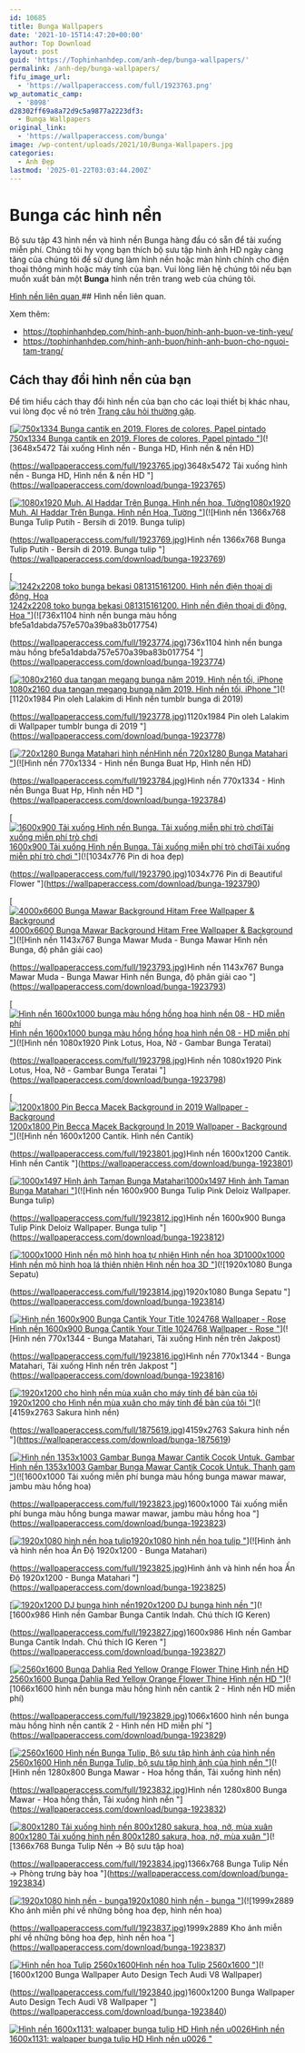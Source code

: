 ```yaml
---
id: 10685
title: Bunga Wallpapers
date: '2021-10-15T14:47:20+00:00'
author: Top Download
layout: post
guid: 'https://Tophinhanhdep.com/anh-dep/bunga-wallpapers/'
permalink: /anh-dep/bunga-wallpapers/
fifu_image_url:
  - 'https://wallpaperaccess.com/full/1923763.png'
wp_automatic_camp:
  - '8098'
d28302ff69a8a72d9c5a9877a2223df3:
  - Bunga Wallpapers
original_link:
  - 'https://wallpaperaccess.com/bunga'
image: /wp-content/uploads/2021/10/Bunga-Wallpapers.jpg
categories:
  - Ảnh Đẹp
lastmod: '2025-01-22T03:03:44.200Z'
---
```

# Bunga các hình nền

Bộ sưu tập 43 hình nền và hình nền Bunga hàng đầu có sẵn để tải xuống miễn phí. Chúng tôi hy vọng bạn thích bộ sưu tập hình ảnh HD ngày càng tăng của chúng tôi để sử dụng làm hình nền hoặc màn hình chính cho điện thoại thông minh hoặc máy tính của bạn. Vui lòng liên hệ chúng tôi nếu bạn muốn xuất bản một **Bunga** hình nền trên trang web của chúng tôi.

[Hình nền liên quan ](#related) ## Hình nền liên quan.

   
 Xem thêm:

   
- <https://tophinhanhdep.com/hinh-anh-buon/hinh-anh-buon-ve-tinh-yeu/>
- <https://tophinhanhdep.com/hinh-anh-buon/hinh-anh-buon-cho-nguoi-tam-trang/>

## Cách thay đổi hình nền của bạn

Để tìm hiểu cách thay đổi hình nền của bạn cho các loại thiết bị khác nhau, vui lòng đọc về nó trên [Trang câu hỏi thường gặp](https://tophinhanhdep.com/faq/).

  
[[![750x1334 Bunga cantik en 2019. Flores de colores, Papel pintado](https://wallpaperaccess.com/full/1923763.png)750x1334 Bunga cantik en 2019. Flores de colores, Papel pintado "](https://wallpaperaccess.com/download/bunga-1923763)](![3648x5472 Tải xuống Hình nền - Bunga HD, Hình nền & nền HD)

(https://wallpaperaccess.com/full/1923765.jpg)3648x5472 Tải xuống hình nền - Bunga HD, Hình nền &amp; nền HD "](https://wallpaperaccess.com/download/bunga-1923765)

[[![1080x1920 Muh.  Al Haddar Trên Bunga.  Hình nền hoa, Tường](https://wallpaperaccess.com/full/1923768.jpg)1080x1920 Muh. Al Haddar Trên Bunga. Hình nền Hoa, Tường "](https://wallpaperaccess.com/download/bunga-1923768)](![Hình nền 1366x768 Bunga Tulip Putih - Bersih di 2019. Bunga tulip)

(https://wallpaperaccess.com/full/1923769.jpg)Hình nền 1366x768 Bunga Tulip Putih - Bersih di 2019. Bunga tulip "](https://wallpaperaccess.com/download/bunga-1923769)

[[![1242x2208 toko bunga bekasi 081315161200. Hình nền điện thoại di động, Hoa](https://wallpaperaccess.com/full/1923771.png)1242x2208 toko bunga bekasi 081315161200. Hình nền điện thoại di động, Hoa "](https://wallpaperaccess.com/download/bunga-1923771)](![736x1104 hình nền bunga màu hồng bfe5a1dabda757e570a39ba83b017754)

(https://wallpaperaccess.com/full/1923774.jpg)736x1104 hình nền bunga màu hồng bfe5a1dabda757e570a39ba83b017754 "](https://wallpaperaccess.com/download/bunga-1923774)

[[![1080x2160 dua tangan megang bunga năm 2019. Hình nền tối, iPhone](https://wallpaperaccess.com/full/1923777.jpg)1080x2160 dua tangan megang bunga năm 2019. Hình nền tối, iPhone "](https://wallpaperaccess.com/download/bunga-1923777)](![1120x1984 Pin oleh Lalakim di Hình nền tumblr bunga di 2019)

(https://wallpaperaccess.com/full/1923778.jpg)1120x1984 Pin oleh Lalakim di Wallpaper tumblr bunga di 2019 "](https://wallpaperaccess.com/download/bunga-1923778)

[[![720x1280 Bunga Matahari hình nền](https://wallpaperaccess.com/full/1923783.jpg)Hình nền 720x1280 Bunga Matahari "](https://wallpaperaccess.com/download/bunga-1923783)](![Hình nền 770x1334 - Hình nền Bunga Buat Hp, Hình nền HD)

(https://wallpaperaccess.com/full/1923784.jpg)Hình nền 770x1334 - Hình nền Bunga Buat Hp, Hình nền HD "](https://wallpaperaccess.com/download/bunga-1923784)

[[![1600x900 Tải xuống Hình nền Bunga.  Tải xuống miễn phí trò chơiTải xuống miễn phí trò chơi](https://wallpaperaccess.com/full/1923785.jpg)1600x900 Tải xuống Hình nền Bunga. Tải xuống miễn phí trò chơiTải xuống miễn phí trò chơi "](https://wallpaperaccess.com/download/bunga-1923785)](![1034x776 Pin di hoa đẹp)

(https://wallpaperaccess.com/full/1923790.jpg)1034x776 Pin di Beautiful Flower "](https://wallpaperaccess.com/download/bunga-1923790)

[[![4000x6600 Bunga Mawar Background Hitam Free Wallpaper & Background](https://wallpaperaccess.com/full/1923792.jpg)4000x6600 Bunga Mawar Background Hitam Free Wallpaper &amp; Background "](https://wallpaperaccess.com/download/bunga-1923792)](![Hình nền 1143x767 Bunga Mawar Muda - Bunga Mawar Hình nền Bunga, độ phân giải cao)

(https://wallpaperaccess.com/full/1923793.jpg)Hình nền 1143x767 Bunga Mawar Muda - Bunga Mawar Hình nền Bunga, độ phân giải cao "](https://wallpaperaccess.com/download/bunga-1923793)

[[![Hình nền 1600x1000 bunga màu hồng hồng hoa hình nền 08 - HD miễn phí](https://wallpaperaccess.com/full/1923797.jpg)Hình nền 1600x1000 bunga màu hồng hồng hoa hình nền 08 - HD miễn phí "](https://wallpaperaccess.com/download/bunga-1923797)](![Hình nền 1080x1920 Pink Lotus, Hoa, Nở - Gambar Bunga Teratai)

(https://wallpaperaccess.com/full/1923798.jpg)Hình nền 1080x1920 Pink Lotus, Hoa, Nở - Gambar Bunga Teratai "](https://wallpaperaccess.com/download/bunga-1923798)

[[![1200x1800 Pin Becca Macek Background in 2019 Wallpaper - Background](https://wallpaperaccess.com/full/1923799.jpg)1200x1800 Pin Becca Macek Background In 2019 Wallpaper - Background "](https://wallpaperaccess.com/download/bunga-1923799)](![Hình nền 1600x1200 Cantik.  Hình nền Cantik)

(https://wallpaperaccess.com/full/1923801.jpg)Hình nền 1600x1200 Cantik. Hình nền Cantik "](https://wallpaperaccess.com/download/bunga-1923801)

[[![1000x1497 Hình ảnh Taman Bunga Matahari](https://wallpaperaccess.com/full/1923811.jpg)1000x1497 Hình ảnh Taman Bunga Matahari "](https://wallpaperaccess.com/download/bunga-1923811)](![Hình nền 1600x900 Bunga Tulip Pink Deloiz Wallpaper.  Bunga tulip)

(https://wallpaperaccess.com/full/1923812.jpg)Hình nền 1600x900 Bunga Tulip Pink Deloiz Wallpaper. Bunga tulip "](https://wallpaperaccess.com/download/bunga-1923812)

[[![1000x1000 Hình nền mô hình hoa tự nhiên Hình nền hoa 3D](https://wallpaperaccess.com/full/1923813.jpg)1000x1000 Hình nền mô hình hoa lá thiên nhiên Hình nền hoa 3D "](https://wallpaperaccess.com/download/bunga-1923813)](![1920x1080 Bunga Sepatu)

(https://wallpaperaccess.com/full/1923814.jpg)1920x1080 Bunga Sepatu "](https://wallpaperaccess.com/download/bunga-1923814)

[[![Hình nền 1600x900 Bunga Cantik Your Title 1024768 Wallpaper - Rose](https://wallpaperaccess.com/full/1923815.jpg)Hình nền 1600x900 Bunga Cantik Your Title 1024768 Wallpaper - Rose "](https://wallpaperaccess.com/download/bunga-1923815)](![Hình nền 770x1344 - Bunga Matahari, Tải xuống Hình nền trên Jakpost)

(https://wallpaperaccess.com/full/1923816.jpg)Hình nền 770x1344 - Bunga Matahari, Tải xuống Hình nền trên Jakpost "](https://wallpaperaccess.com/download/bunga-1923816)

[[![1920x1200 cho hình nền mùa xuân cho máy tính để bàn của tôi](https://wallpaperaccess.com/full/1923818.jpg)1920x1200 cho Hình nền mùa xuân cho máy tính để bàn của tôi "](https://wallpaperaccess.com/download/bunga-1923818)](![4159x2763 Sakura hình nền)

(https://wallpaperaccess.com/full/1875619.jpg)4159x2763 Sakura hình nền "](https://wallpaperaccess.com/download/bunga-1875619)

[[![Hình nền 1353x1003 Gambar Bunga Mawar Cantik Cocok Untuk.  Gambar](https://wallpaperaccess.com/full/1923821.jpg)Hình nền 1353x1003 Gambar Bunga Mawar Cantik Cocok Untuk. Thanh gam "](https://wallpaperaccess.com/download/bunga-1923821)](![1600x1000 Tải xuống miễn phí bunga màu hồng bunga mawar mawar, jambu màu hồng hoa)

(https://wallpaperaccess.com/full/1923823.jpg)1600x1000 Tải xuống miễn phí bunga màu hồng bunga mawar mawar, jambu màu hồng hoa "](https://wallpaperaccess.com/download/bunga-1923823)

[[![1920x1080 hình nền hoa tulip](https://wallpaperaccess.com/full/550372.jpg)1920x1080 hình nền hoa tulip "](https://wallpaperaccess.com/download/bunga-550372)](![Hình ảnh và hình nền hoa Ấn Độ 1920x1200 - Bunga Matahari)

(https://wallpaperaccess.com/full/1923825.jpg)Hình ảnh và hình nền hoa Ấn Độ 1920x1200 - Bunga Matahari "](https://wallpaperaccess.com/download/bunga-1923825)

[[![1920x1200 DJ bunga hình nền](https://wallpaperaccess.com/full/1887893.jpg)1920x1200 DJ bunga hình nền "](https://wallpaperaccess.com/download/bunga-1887893)](![1600x986 Hình nền Gambar Bunga Cantik Indah.  Chú thích IG Keren)

(https://wallpaperaccess.com/full/1923827.jpg)1600x986 Hình nền Gambar Bunga Cantik Indah. Chú thích IG Keren "](https://wallpaperaccess.com/download/bunga-1923827)

[[![2560x1600 Bunga Dahlia Red Yellow Orange Flower Thine Hình nền HD](https://wallpaperaccess.com/full/1923828.jpg)2560x1600 Bunga Dahlia Red Yellow Orange Flower Thine Hình nền HD "](https://wallpaperaccess.com/download/bunga-1923828)](![1066x1600 hình nền bunga màu hồng hình nền cantik 2 - Hình nền HD miễn phí)

(https://wallpaperaccess.com/full/1923829.jpg)1066x1600 hình nền bunga màu hồng hình nền cantik 2 - Hình nền HD miễn phí "](https://wallpaperaccess.com/download/bunga-1923829)

[[![2560x1600 Hình nền Bunga Tulip, Bộ sưu tập hình ảnh của hình nền](https://wallpaperaccess.com/full/1923831.jpg)2560x1600 Hình nền Bunga Tulip, bộ sưu tập hình ảnh của hình nền "](https://wallpaperaccess.com/download/bunga-1923831)](![Hình nền 1280x800 Bunga Mawar - Hoa hồng thần, Tải xuống hình nền)

(https://wallpaperaccess.com/full/1923832.jpg)Hình nền 1280x800 Bunga Mawar - Hoa hồng thần, Tải xuống hình nền "](https://wallpaperaccess.com/download/bunga-1923832)

[[![800x1280 Tải xuống hình nền 800x1280 sakura, hoa, nở, mùa xuân](https://wallpaperaccess.com/full/1923833.jpg)800x1280 Tải xuống hình nền 800x1280 sakura, hoa, nở, mùa xuân "](https://wallpaperaccess.com/download/bunga-1923833)](![1366x768 Bunga Tulip Nền → Bộ sưu tập hoa)

(https://wallpaperaccess.com/full/1923834.jpg)1366x768 Bunga Tulip Nền → Phòng trưng bày hoa "](https://wallpaperaccess.com/download/bunga-1923834)

[[![1920x1080 hình nền - bunga](https://wallpaperaccess.com/full/1923836.jpg)1920x1080 hình nền - bunga "](https://wallpaperaccess.com/download/bunga-1923836)](![1999x2889 Kho ảnh miễn phí về những bông hoa đẹp, hình nền hoa)

(https://wallpaperaccess.com/full/1923837.jpg)1999x2889 Kho ảnh miễn phí về những bông hoa đẹp, hình nền hoa "](https://wallpaperaccess.com/download/bunga-1923837)

[[![Hình nền hoa Tulip 2560x1600](https://wallpaperaccess.com/full/1923839.jpg)Hình nền hoa Tulip 2560x1600 "](https://wallpaperaccess.com/download/bunga-1923839)](![1600x1200 Bunga Wallpaper Auto Design Tech Audi V8 Wallpaper)

(https://wallpaperaccess.com/full/1923840.jpg)1600x1200 Bunga Wallpaper Auto Design Tech Audi V8 Wallpaper "](https://wallpaperaccess.com/download/bunga-1923840)

[![Hình nền 1600x1131: walpaper bunga tulip HD Hình nền  u0026](https://wallpaperaccess.com/full/1923841.jpg)Hình nền 1600x1131: walpaper bunga tulip HD Hình nền u0026 "](https://wallpaperaccess.com/download/bunga-1923841)
